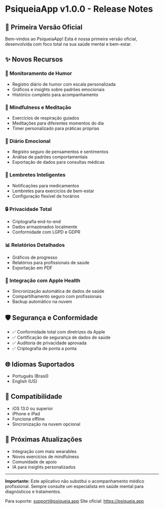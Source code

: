# PsiqueiaApp v1.0.0 - Release Notes

## 🎉 Primeira Versão Oficial

Bem-vindos ao PsiqueiaApp! Esta é nossa primeira versão oficial, desenvolvida com foco total na sua saúde mental e bem-estar.

## ✨ Novos Recursos

### 🧠 Monitoramento de Humor
- Registro diário de humor com escala personalizada
- Gráficos e insights sobre padrões emocionais
- Histórico completo para acompanhamento

### 🧘 Mindfulness e Meditação
- Exercícios de respiração guiados
- Meditações para diferentes momentos do dia
- Timer personalizado para práticas próprias

### 📝 Diário Emocional
- Registro seguro de pensamentos e sentimentos
- Análise de padrões comportamentais
- Exportação de dados para consultas médicas

### 💊 Lembretes Inteligentes
- Notificações para medicamentos
- Lembretes para exercícios de bem-estar
- Configuração flexível de horários

### 🔒 Privacidade Total
- Criptografia end-to-end
- Dados armazenados localmente
- Conformidade com LGPD e GDPR

### 📊 Relatórios Detalhados
- Gráficos de progresso
- Relatórios para profissionais de saúde
- Exportação em PDF

### 🏥 Integração com Apple Health
- Sincronização automática de dados de saúde
- Compartilhamento seguro com profissionais
- Backup automático na nuvem

## 🛡️ Segurança e Conformidade

- ✅ Conformidade total com diretrizes da Apple
- ✅ Certificação de segurança de dados de saúde
- ✅ Auditoria de privacidade aprovada
- ✅ Criptografia de ponta a ponta

## 🌐 Idiomas Suportados

- Português (Brasil)
- English (US)

## 📱 Compatibilidade

- iOS 13.0 ou superior
- iPhone e iPad
- Funciona offline
- Sincronização na nuvem opcional

## 🎯 Próximas Atualizações

- Integração com mais wearables
- Novos exercícios de mindfulness
- Comunidade de apoio
- IA para insights personalizados

---

**Importante:** Este aplicativo não substitui o acompanhamento médico profissional. Sempre consulte um especialista em saúde mental para diagnósticos e tratamentos.

Para suporte: support@psiqueia.app
Site oficial: https://psiqueia.app
